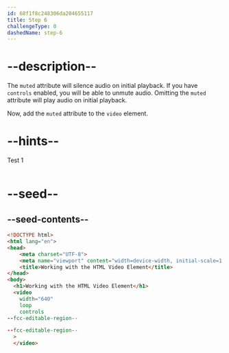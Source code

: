 ```yaml
---
id: 68f1f8c248306da204655117
title: Step 6
challengeType: 0
dashedName: step-6
---
```


# --description--

The `muted` attribute will silence audio
on initial playback. If you have `controls`
enabled, you will be able to unmute audio.
Omitting the `muted` attribute will play
audio on initial playback.

Now, add the `muted` attribute to the `video` element.

# --hints--

Test 1

```js

```

# --seed--

## --seed-contents--

```html
<!DOCTYPE html>
<html lang="en">
<head>
    <meta charset="UTF-8">
    <meta name="viewport" content="width=device-width, initial-scale=1.0">
    <title>Working with the HTML Video Element</title>
</head>
<body>
  <h1>Working with the HTML Video Element</h1>
  <video
    width="640"
    loop
    controls
--fcc-editable-region--

--fcc-editable-region--
  >
  </video>
```
